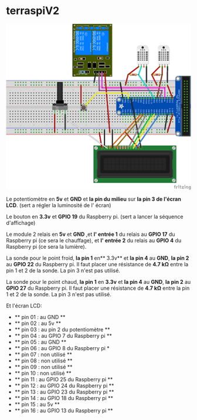 # terraspiV2

![schéma](schema.png "schéma")

Le potentiomètre en **5v** et **GND** et **la pin du milieu** sur **la pin 3 de l'écran LCD**. (sert a régler la luminosité de l' écran)

Le bouton en **3.3v** et **GPIO 19** du Raspberry pi. (sert a lancer la séquence d'affichage)

Le module 2 relais en **5v** et **GND** ,et **l' entrée 1** du relais au **GPIO 17** du Raspberry pi (ce sera le chauffage), et **l' entrée 2** du relais au **GPIO 4** du Raspberry pi (ce sera la lumière).

La sonde pour le point froid, **la pin 1** en** 3.3v** et **la pin 4** au **GND**, **la pin 2** au **GPIO 22** du Raspberry pi.
Il faut placer une résistance de **4.7 kΩ** entre la pin 1 et 2 de la sonde. La pin 3 n'est pas utilisé.

La sonde pour le point chaud, **la pin 1** en **3.3v** et **la pin 4** au **GND**, **la pin 2** au **GPIO 27** du Raspberry pi.
Il faut placer une résistance de **4.7 kΩ** entre la pin 1 et 2 de la sonde. La pin 3 n'est pas utilisé.

Et l'écran LCD:

 * ** pin 01 : au GND **
 * ** pin 02 : au 5v **
 * ** pin 03 : au pin 2 du potentiomètre **
 * ** pin 04 : au GPIO 7 du Raspberry pi **
 * ** pin 05 : au GND **
 * ** pin 06 : au GPIO 8 du Raspberry pi *
 * ** pin 07 : non utilisé **
 * ** pin 08 : non utilisé **
 * ** pin 09 : non utilisé **
 * ** pin 10 : non utilisé **
 * ** pin 11 : au GPIO 25 du Raspberry pi **
 * ** pin 12 : au GPIO 24 du Raspberry pi **
 * ** pin 13 : au GPIO 23 du Raspberry pi **
 * ** pin 14 : au GPIO 18 du Raspberry pi **
 * ** pin 15 : au 5v **
 * ** pin 16 : au GPIO 13 du Raspberry pi **
